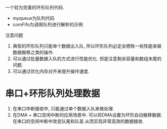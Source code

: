 一个较为完善的环形队列代码. 

- myqueue为队列代码
- comFifo为调用队列进行解析的示例


注意问题
1. 典型的环形队列只能单个数据出入队, 所以环形队列必定会牺牲一些性能来做数据搬移之类的操作.
2. 可以通过批量数据入队的方式进行性能优化. 但是注意剩余容量和数组末尾的问题.
3. 可以通过优化内存对齐来提升操作速度.



# 串口+环形队列处理数据
1. 在串口中断接收中, 只能通过单个数据入队来做处理.
2. 在DMA + 串口空闲中断的应用场景中. 可以将DMA设置为环形自动搬移数据. 在串口的空闲中断中改变队尾和队首.从而实现非常高效的数据接收.
